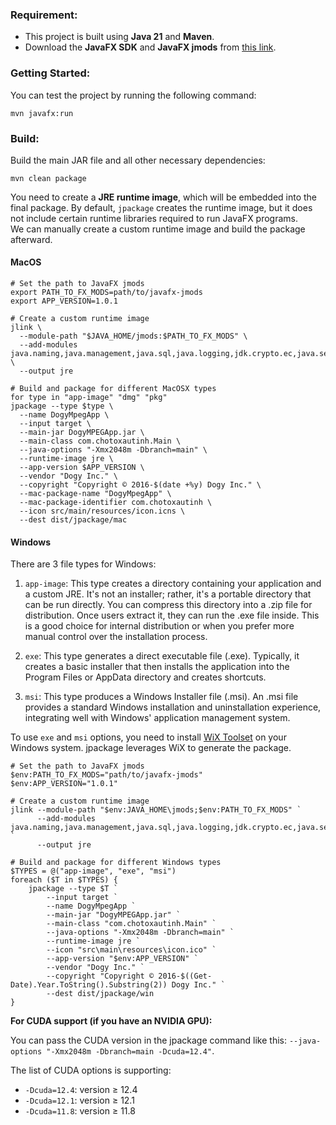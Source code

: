 ### Requirement:
- This project is built using **Java 21** and **Maven**.
- Download the **JavaFX SDK** and **JavaFX jmods** from [this link](https://gluonhq.com/products/javafx/).

### Getting Started:
You can test the project by running the following command:
```
mvn javafx:run
```

### Build:
Build the main JAR file and all other necessary dependencies:
```
mvn clean package
```

You need to create a **JRE runtime image**, which will be embedded into the final package. By default, `jpackage` creates the runtime image, but it does not include certain runtime libraries required to run JavaFX programs.  
We can manually create a custom runtime image and build the package afterward.

#### MacOS

```
# Set the path to JavaFX jmods
export PATH_TO_FX_MODS=path/to/javafx-jmods
export APP_VERSION=1.0.1

# Create a custom runtime image
jlink \
  --module-path "$JAVA_HOME/jmods:$PATH_TO_FX_MODS" \
  --add-modules java.naming,java.management,java.sql,java.logging,jdk.crypto.ec,java.security.sasl,javafx.controls,javafx.fxml \
  --output jre
  
# Build and package for different MacOSX types
for type in "app-image" "dmg" "pkg"
jpackage --type $type \
  --name DogyMpegApp \
  --input target \
  --main-jar DogyMPEGApp.jar \
  --main-class com.chotoxautinh.Main \
  --java-options "-Xmx2048m -Dbranch=main" \
  --runtime-image jre \
  --app-version $APP_VERSION \
  --vendor "Dogy Inc." \
  --copyright "Copyright © 2016-$(date +%y) Dogy Inc." \
  --mac-package-name "DogyMpegApp" \
  --mac-package-identifier com.chotoxautinh \
  --icon src/main/resources/icon.icns \
  --dest dist/jpackage/mac
```

#### Windows
There are 3 file types for Windows:
1. `app-image`:
This type creates a directory containing your application and a custom JRE. It's not an installer; rather, it's a portable directory that can be run directly.
You can compress this directory into a .zip file for distribution. Once users extract it, they can run the .exe file inside.
This is a good choice for internal distribution or when you prefer more manual control over the installation process.

2. `exe`:
This type generates a direct executable file (.exe).
Typically, it creates a basic installer that then installs the application into the Program Files or AppData directory and creates shortcuts.

3. `msi`:
This type produces a Windows Installer file (.msi).
An .msi file provides a standard Windows installation and uninstallation experience, integrating well with Windows' application management system.


To use `exe` and `msi` options, you need to install [WiX Toolset](https://github.com/wixtoolset/wix3/releases) on your Windows system. jpackage leverages WiX to generate the package.

```
# Set the path to JavaFX jmods
$env:PATH_TO_FX_MODS="path/to/javafx-jmods"
$env:APP_VERSION="1.0.1"

# Create a custom runtime image
jlink --module-path "$env:JAVA_HOME\jmods;$env:PATH_TO_FX_MODS" `
      --add-modules java.naming,java.management,java.sql,java.logging,jdk.crypto.ec,java.security.sasl,javafx.controls,javafx.fxml `
      --output jre
      
# Build and package for different Windows types
$TYPES = @("app-image", "exe", "msi")
foreach ($T in $TYPES) {
    jpackage --type $T `
        --input target `
        --name DogyMpegApp `
        --main-jar "DogyMPEGApp.jar" `
        --main-class "com.chotoxautinh.Main" `
        --java-options "-Xmx2048m -Dbranch=main" `
        --runtime-image jre `
        --icon "src\main\resources\icon.ico" `
        --app-version "$env:APP_VERSION" `
        --vendor "Dogy Inc." `
        --copyright "Copyright © 2016-$((Get-Date).Year.ToString().Substring(2)) Dogy Inc." `
        --dest dist/jpackage/win
}
```

**For CUDA support (if you have an NVIDIA GPU):**

You can pass the CUDA version in the jpackage command like this: `--java-options "-Xmx2048m -Dbranch=main -Dcuda=12.4"`.

The list of CUDA options is supporting:
- `-Dcuda=12.4`: version ≥ 12.4
- `-Dcuda=12.1`: version ≥ 12.1
- `-Dcuda=11.8`: version ≥ 11.8